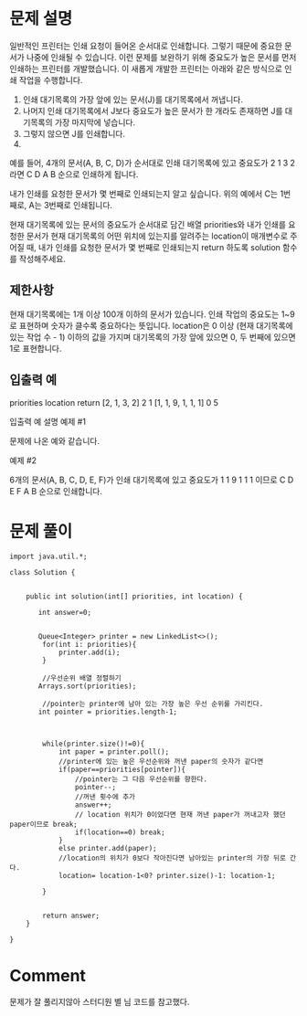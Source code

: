 # 문제 설명
일반적인 프린터는 인쇄 요청이 들어온 순서대로 인쇄합니다. 그렇기 때문에 중요한 문서가 나중에 인쇄될 수 있습니다. 
이런 문제를 보완하기 위해 중요도가 높은 문서를 먼저 인쇄하는 프린터를 개발했습니다. 이 새롭게 개발한 프린터는 아래와 같은 방식으로 인쇄 작업을 수행합니다.

1. 인쇄 대기목록의 가장 앞에 있는 문서(J)를 대기목록에서 꺼냅니다.
2. 나머지 인쇄 대기목록에서 J보다 중요도가 높은 문서가 한 개라도 존재하면 J를 대기목록의 가장 마지막에 넣습니다.
3. 그렇지 않으면 J를 인쇄합니다.
4. 
예를 들어, 4개의 문서(A, B, C, D)가 순서대로 인쇄 대기목록에 있고 중요도가 2 1 3 2 라면 C D A B 순으로 인쇄하게 됩니다.

내가 인쇄를 요청한 문서가 몇 번째로 인쇄되는지 알고 싶습니다. 위의 예에서 C는 1번째로, A는 3번째로 인쇄됩니다.

현재 대기목록에 있는 문서의 중요도가 순서대로 담긴 배열 priorities와 내가 인쇄를 요청한 문서가 현재 대기목록의 어떤 위치에 있는지를 알려주는 location이 매개변수로 주어질 때, 
내가 인쇄를 요청한 문서가 몇 번째로 인쇄되는지 return 하도록 solution 함수를 작성해주세요.

## 제한사항

현재 대기목록에는 1개 이상 100개 이하의 문서가 있습니다.
인쇄 작업의 중요도는 1~9로 표현하며 숫자가 클수록 중요하다는 뜻입니다.
location은 0 이상 (현재 대기목록에 있는 작업 수 - 1) 이하의 값을 가지며 대기목록의 가장 앞에 있으면 0, 두 번째에 있으면 1로 표현합니다.

## 입출력 예

priorities	location	return
[2, 1, 3, 2]	2	1
[1, 1, 9, 1, 1, 1]	0	5

입출력 예 설명
예제 #1

문제에 나온 예와 같습니다.

예제 #2

6개의 문서(A, B, C, D, E, F)가 인쇄 대기목록에 있고 중요도가 1 1 9 1 1 1 이므로 C D E F A B 순으로 인쇄합니다.

# 문제 풀이

```
import java.util.*;

class Solution {
    
       
    public int solution(int[] priorities, int location) {
           
       int answer=0;
        
    
       Queue<Integer> printer = new LinkedList<>();
        for(int i: priorities){
            printer.add(i);
        }
        
        //우선순위 배열 정렬하기
       Arrays.sort(priorities);
         
        //pointer는 printer에 남아 있는 가장 높은 우선 순위를 가리킨다.
       int pointer = priorities.length-1;
     
    
        
        while(printer.size()!=0){
            int paper = printer.poll();
            //printer에 있는 높은 우선순위와 꺼낸 paper의 숫자가 같다면
            if(paper==priorities[pointer]){
                //pointer는 그 다음 우선순위를 향한다.
                pointer--;
                //꺼낸 횟수에 추가
                answer++;
                // location 위치가 0이었다면 현재 꺼낸 paper가 꺼내고자 했던 paper이므로 break;
                if(location==0) break;
            }
            else printer.add(paper);
            //location의 위치가 0보다 작아진다면 남아있는 printer의 가장 뒤로 간다. 
            location= location-1<0? printer.size()-1: location-1;
            
        }
        
        
        return answer;
    }
    
}
```

# Comment
문제가 잘 풀리지않아 스터디원 별 님 코드를 참고했다.

